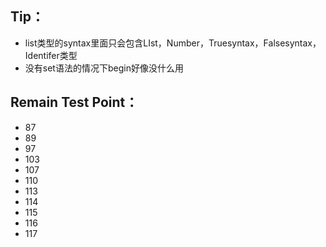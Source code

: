 ## Tip：

* list类型的syntax里面只会包含LIst，Number，Truesyntax，Falsesyntax，Identifer类型
* 没有set语法的情况下begin好像没什么用

## Remain Test Point：

* 87
* 89
* 97
* 103
* 107
* 110
* 113
* 114
* 115
* 116
* 117

